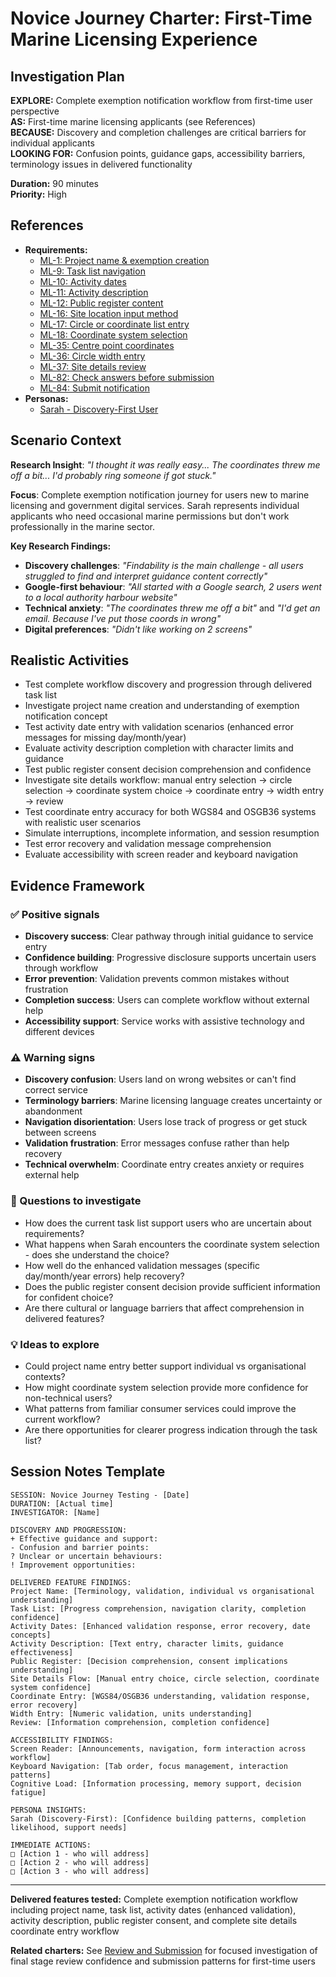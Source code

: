 # Novice Journey Charter: First-Time Marine Licensing Experience

## Investigation Plan

**EXPLORE:** Complete exemption notification workflow from first-time user perspective  
**AS:** First-time marine licensing applicants (see References)  
**BECAUSE:** Discovery and completion challenges are critical barriers for individual applicants  
**LOOKING FOR:** Confusion points, guidance gaps, accessibility barriers, terminology issues in delivered functionality

**Duration:** 90 minutes  
**Priority:** High

## References

- **Requirements:**
  - [ML-1: Project name & exemption creation](../user-stories/ML-1.provide.project.name.and.create.exemption.md)
  - [ML-9: Task list navigation](../user-stories/ML-9.view.the.task.list.md)
  - [ML-10: Activity dates](../user-stories/ML-10.provide.activity.dates.md)
  - [ML-11: Activity description](../user-stories/ML-11.provide.activity.description.md)
  - [ML-12: Public register content](../user-stories/ML-12.provide.or.withhold.public.register.content.md)
  - [ML-16: Site location input method](../user-stories/ML-16.choose.file.upload.or.manual.coordinate.entry.md)
  - [ML-17: Circle or coordinate list entry](../user-stories/ML-17.choose.circle.or.coordinate.list.entry.md)
  - [ML-18: Coordinate system selection](../user-stories/ML-18.choose.coordinate.system.md)
  - [ML-35: Centre point coordinates](../user-stories/ML-35.enter.centre.point.of.a.circle.md)
  - [ML-36: Circle width entry](../user-stories/ML-36.enter.width.of.circular.site.md)
  - [ML-37: Site details review](../user-stories/ML-37.review.circular.site.details.md)
  - [ML-82: Check answers before submission](../user-stories/ML-82.check.answers.circular.site.md)
  - [ML-84: Submit notification](../user-stories/ML-84.submit.notification.md)
- **Personas:**
  - [Sarah - Discovery-First User](../personas/sarah-discovery-first-user.md)

## Scenario Context

**Research Insight**: _"I thought it was really easy... The coordinates threw me off a bit... I'd probably ring someone if got stuck."_

**Focus**: Complete exemption notification journey for users new to marine licensing and government digital services. Sarah represents individual applicants who need occasional marine permissions but don't work professionally in the marine sector.

**Key Research Findings:**

- **Discovery challenges**: _"Findability is the main challenge - all users struggled to find and interpret guidance content correctly"_
- **Google-first behaviour**: _"All started with a Google search, 2 users went to a local authority harbour website"_
- **Technical anxiety**: _"The coordinates threw me off a bit"_ and _"I'd get an email. Because I've put those coords in wrong"_
- **Digital preferences**: _"Didn't like working on 2 screens"_

## Realistic Activities

- Test complete workflow discovery and progression through delivered task list
- Investigate project name creation and understanding of exemption notification concept
- Test activity date entry with validation scenarios (enhanced error messages for missing day/month/year)
- Evaluate activity description completion with character limits and guidance
- Test public register consent decision comprehension and confidence
- Investigate site details workflow: manual entry selection → circle selection → coordinate system choice → coordinate entry → width entry → review
- Test coordinate entry accuracy for both WGS84 and OSGB36 systems with realistic user scenarios
- Simulate interruptions, incomplete information, and session resumption
- Test error recovery and validation message comprehension
- Evaluate accessibility with screen reader and keyboard navigation

## Evidence Framework

### ✅ Positive signals

- **Discovery success**: Clear pathway through initial guidance to service entry
- **Confidence building**: Progressive disclosure supports uncertain users through workflow
- **Error prevention**: Validation prevents common mistakes without frustration
- **Completion success**: Users can complete workflow without external help
- **Accessibility support**: Service works with assistive technology and different devices

### ⚠️ Warning signs

- **Discovery confusion**: Users land on wrong websites or can't find correct service
- **Terminology barriers**: Marine licensing language creates uncertainty or abandonment
- **Navigation disorientation**: Users lose track of progress or get stuck between screens
- **Validation frustration**: Error messages confuse rather than help recovery
- **Technical overwhelm**: Coordinate entry creates anxiety or requires external help

### 🤔 Questions to investigate

- How does the current task list support users who are uncertain about requirements?
- What happens when Sarah encounters the coordinate system selection - does she understand the choice?
- How well do the enhanced validation messages (specific day/month/year errors) help recovery?
- Does the public register consent decision provide sufficient information for confident choice?
- Are there cultural or language barriers that affect comprehension in delivered features?

### 💡 Ideas to explore

- Could project name entry better support individual vs organisational contexts?
- How might coordinate system selection provide more confidence for non-technical users?
- What patterns from familiar consumer services could improve the current workflow?
- Are there opportunities for clearer progress indication through the task list?

## Session Notes Template

```
SESSION: Novice Journey Testing - [Date]
DURATION: [Actual time]
INVESTIGATOR: [Name]

DISCOVERY AND PROGRESSION:
+ Effective guidance and support:
- Confusion and barrier points:
? Unclear or uncertain behaviours:
! Improvement opportunities:

DELIVERED FEATURE FINDINGS:
Project Name: [Terminology, validation, individual vs organisational understanding]
Task List: [Progress comprehension, navigation clarity, completion confidence]
Activity Dates: [Enhanced validation response, error recovery, date concepts]
Activity Description: [Text entry, character limits, guidance effectiveness]
Public Register: [Decision comprehension, consent implications understanding]
Site Details Flow: [Manual entry choice, circle selection, coordinate system confidence]
Coordinate Entry: [WGS84/OSGB36 understanding, validation response, error recovery]
Width Entry: [Numeric validation, units understanding]
Review: [Information comprehension, completion confidence]

ACCESSIBILITY FINDINGS:
Screen Reader: [Announcements, navigation, form interaction across workflow]
Keyboard Navigation: [Tab order, focus management, interaction patterns]
Cognitive Load: [Information processing, memory support, decision fatigue]

PERSONA INSIGHTS:
Sarah (Discovery-First): [Confidence building patterns, completion likelihood, support needs]

IMMEDIATE ACTIONS:
□ [Action 1 - who will address]
□ [Action 2 - who will address]
□ [Action 3 - who will address]
```

---

**Delivered features tested:** Complete exemption notification workflow including project name, task list, activity dates (enhanced validation), activity description, public register consent, and complete site details coordinate entry workflow

**Related charters:** See [Review and Submission](./review-and-submission.md) for focused investigation of final stage review confidence and submission patterns for first-time users
